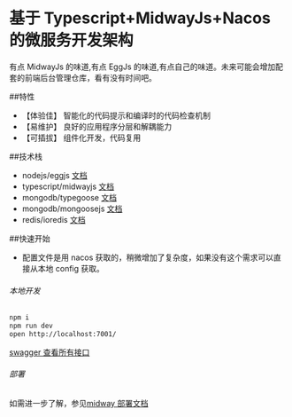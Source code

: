 # 基于 Typescript+MidwayJs+Nacos 的微服务开发架构

有点 MidwayJs 的味道,有点 EggJs 的味道,有点自己的味道。未来可能会增加配套的前端后台管理仓库，看有没有时间吧。

##特性

- 【体验佳】 智能化的代码提示和编译时的代码检查机制
- 【易维护】 良好的应用程序分层和解耦能力
- 【可插拔】 组件化开发，代码复用

##技术栈

- nodejs/eggjs [文档](https://eggjs.org/zh-cn/intro/index.html 'eggjs')
- typescript/midwayjs [文档](https://www.yuque.com/midwayjs/midway_v2 'midwayjs')
- mongodb/typegoose [文档](https://typegoose.github.io/typegoose/ 'typegoose')
- mongodb/mongoosejs [文档](https://mongoosejs.com/docs/guide.html 'mongoosejs')
- redis/ioredis [文档](https://github.com/luin/ioredis 'ioredis')

##快速开始

- 配置文件是用 nacos 获取的，稍微增加了复杂度，如果没有这个需求可以直接从本地 config 获取。

###### 本地开发

```bash
npm i
npm run dev
open http://localhost:7001/
```

[swagger 查看所有接口](http://127.0.0.1:7001/swagger-ui/index.html)

###### 部署

如需进一步了解，参见[midway 部署文档](https://www.yuque.com/midwayjs/midway_v2/deployment 'midway部署文档')
